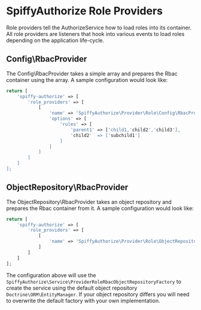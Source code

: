 # SpiffyAuthorize Role Providers

Role providers tell the AuthorizeService how to load roles into its container. All role providers are listeners
that hook into various events to load roles depending on the application life-cycle.

## Config\RbacProvider

The Config\RbacProvider takes a simple array and prepares the Rbac container using the array. A sample configuration
would look like:

```php
return [
    'spiffy-authorize' => [
        'role_providers' => [
            [
                'name' => 'SpiffyAuthorize\Provider\Role\Config\RbacProvider',
                'options' => [
                    'rules' => [
                        'parent1' => ['child1,'child2','child3'],
                        'child2'  => ['subchild1']
                    ]
                ]
            ]
        ]
    ]
];
```

## ObjectRepository\RbacProvider

The ObjectRepository\RbacProvider takes an object repository and prepares the Rbac container from it. A sample
configuration would look like:

```php
return [
    'spiffy-authorize' => [
        'role_providers' => [
            [
                'name' => 'SpiffyAuthorize\Provider\Role\ObjectRepository\RbacProvider'
            ]
        ]
    ]
];
```

The configuration above will use the `SpiffyAuthorize\Service\ProviderRoleRbacObjectRepositoryFactory` to create the
service using the default object repository `Doctrine\ORM\EntityManager`. If your object repository differs you will
need to overwrite the default factory with your own implementation.